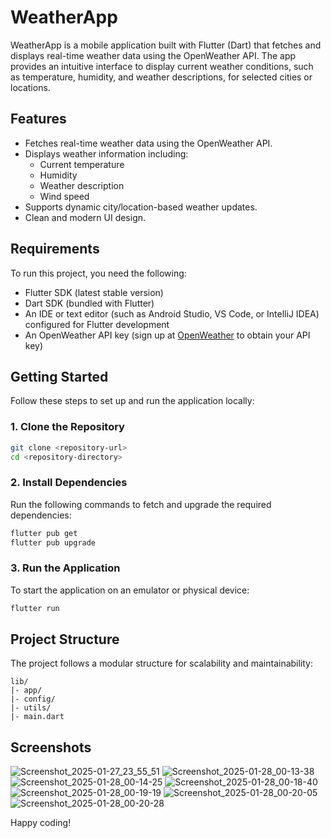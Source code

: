 # WeatherApp

WeatherApp is a mobile application built with Flutter (Dart) that fetches and displays real-time weather data using the OpenWeather API. The app provides an intuitive interface to display current weather conditions, such as temperature, humidity, and weather descriptions, for selected cities or locations.

## Features

- Fetches real-time weather data using the OpenWeather API.
- Displays weather information including:
  - Current temperature
  - Humidity
  - Weather description
  - Wind speed
- Supports dynamic city/location-based weather updates.
- Clean and modern UI design.

## Requirements

To run this project, you need the following:

- Flutter SDK (latest stable version)
- Dart SDK (bundled with Flutter)
- An IDE or text editor (such as Android Studio, VS Code, or IntelliJ IDEA) configured for Flutter development
- An OpenWeather API key (sign up at [OpenWeather](https://openweathermap.org/) to obtain your API key)

## Getting Started

Follow these steps to set up and run the application locally:

### 1. Clone the Repository
```bash
git clone <repository-url>
cd <repository-directory>
```

### 2. Install Dependencies
Run the following commands to fetch and upgrade the required dependencies:
```bash
flutter pub get
flutter pub upgrade
```

### 3. Run the Application
To start the application on an emulator or physical device:
```bash
flutter run
```

## Project Structure

The project follows a modular structure for scalability and maintainability:

```
lib/
|- app/           
|- config/        
|- utils/         
|- main.dart    
```

## Screenshots

![Screenshot_2025-01-27_23_55_51](https://github.com/user-attachments/assets/8c645aa0-626d-483d-825c-376de30a7723)
![Screenshot_2025-01-28_00-13-38](https://github.com/user-attachments/assets/65c3f70c-6d4b-481f-8b65-81f5ebfafd48)
![Screenshot_2025-01-28_00-14-25](https://github.com/user-attachments/assets/1140869b-f4e4-4f88-89b1-a21424f0c308)
![Screenshot_2025-01-28_00-18-40](https://github.com/user-attachments/assets/17dbe985-b2cd-4fb1-8aee-4e01abf16d7c)
![Screenshot_2025-01-28_00-19-19](https://github.com/user-attachments/assets/4734a3ac-2cd7-4197-9470-7905fad2b86b)
![Screenshot_2025-01-28_00-20-05](https://github.com/user-attachments/assets/da7ac0a3-bbd1-4656-998d-95782559fee9)
![Screenshot_2025-01-28_00-20-28](https://github.com/user-attachments/assets/beaf3e74-9f83-4442-a58c-bd5f98100420)



Happy coding!

